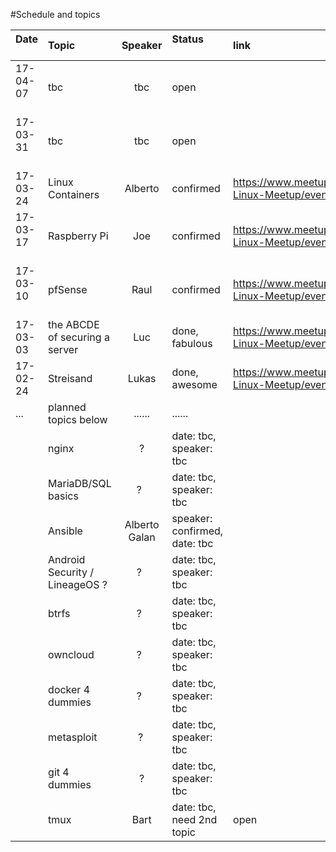 #Schedule and topics


| Date          | Topic         | Speaker  |Status                    | link           |
| ------------- |:--------------|:--------:|:-------------------------|:-------------|
| 17-04-07      | tbc           | tbc      | open                     |
| 17-03-31      | tbc           | tbc      | open                     |
| 17-03-24      | Linux Containers | Alberto  | confirmed  | https://www.meetup.com/Shanghai-Linux-Meetup/events/237978511/
| 17-03-17      | Raspberry Pi | Joe | confirmed  | https://www.meetup.com/Shanghai-Linux-Meetup/events/238234568/ 
| 17-03-10      | pfSense      | Raul | confirmed  | https://www.meetup.com/Shanghai-Linux-Meetup/events/238109581/
| 17-03-03      | the ABCDE of securing a server | Luc | done, fabulous | https://www.meetup.com/Shanghai-Linux-Meetup/events/237752035/
| 17-02-24      | Streisand     | Lukas    | done, awesome     |https://www.meetup.com/Shanghai-Linux-Meetup/events/237645001/
|...            | planned topics below | ...... | ......  |                   
|        | nginx        | ?   | date: tbc, speaker: tbc  |
|        | MariaDB/SQL basics  | ?   | date: tbc, speaker: tbc  |
|        | Ansible      | Alberto Galan | speaker: confirmed, date: tbc |
|        | Android Security / LineageOS ?  | ?   | date: tbc, speaker: tbc  |
|        | btrfs        | ?   | date: tbc, speaker: tbc  |
|        | owncloud     | ?   | date: tbc, speaker: tbc  |
|        | docker 4 dummies  | ?   | date: tbc, speaker: tbc  |
|        | metasploit |  ?  | date: tbc, speaker: tbc  |
|        | git 4 dummies | ? | date: tbc, speaker: tbc  |
|        | tmux          | Bart | date: tbc, need 2nd topic | open   |
